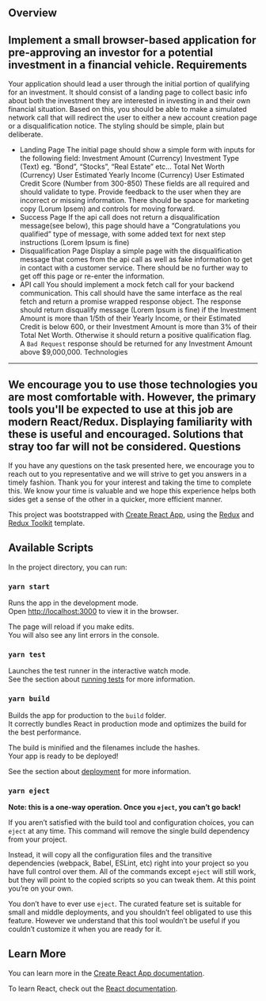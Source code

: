 Overview 
-------- 
Implement a small browser-based application for pre-approving an investor for a potential investment in a financial vehicle. 
Requirements 
------------ 
Your application should lead a user through the initial portion of qualifying for an investment. It should consist of a landing page to collect basic info about both the investment they are interested in investing in and their own financial situation. Based on this, you should be able to make a simulated network call that will redirect the user to either a new account creation page or a 
disqualification notice. 
The styling should be simple, plain but deliberate. 
* Landing Page 
The initial page should show a simple form with inputs for the following field: 
Investment Amount (Currency) 
Investment Type (Text) eg. “Bond”, “Stocks”, “Real Estate” etc... 
Total Net Worth (Currency) 
User Estimated Yearly Income (Currency) 
User Estimated Credit Score (Number from 300-850) 
These fields are all required and should validate to type. Provide feedback to the user when they are incorrect or missing information. There should be space for marketing copy (Lorum Ipsem) and controls for moving forward. 
* Success Page 
If the api call does not return a disqualification message(see below), this page should have a “Congratulations you qualified” type of message, with some added text for next step instructions (Lorem Ipsum is fine) 
* Disqualification Page
Display a simple page with the disqualification message that comes from the api call as well as fake information to get in contact with a customer service. There should be no further way to get off this page or re-enter the information. 
* API call 
You should implement a mock fetch call for your backend communication. This call should have the same interface as the real fetch and return a promise wrapped response object. The response should return disqualify message (Lorem Ipsum is fine) if the Investment Amount is more than 1/5th of their Yearly Income, or their Estimated Credit is below 600, or their Investment Amount is more than 3% of their Total Net Worth. Otherwise it should return a positive qualification flag. A `Bad Request` response should be returned for any Investment Amount above $9,000,000. 
Technologies 
------------ 
We encourage you to use those technologies you are most comfortable with. However, the primary tools you'll be expected to use at this job are modern React/Redux. Displaying familiarity with these is useful and encouraged. Solutions that stray too far will not be considered. 
Questions 
--------- 
If you have any questions on the task presented here, we encourage you to reach out to you representative and we will strive to get you answers in a timely fashion. 
Thank you for your interest and taking the time to complete this. We know your time is valuable and we hope this experience helps both sides get a sense of the other in a quicker, more efficient manner.



This project was bootstrapped with [Create React App](https://github.com/facebook/create-react-app), using the [Redux](https://redux.js.org/) and [Redux Toolkit](https://redux-toolkit.js.org/) template.

## Available Scripts

In the project directory, you can run:

### `yarn start`

Runs the app in the development mode.<br />
Open [http://localhost:3000](http://localhost:3000) to view it in the browser.

The page will reload if you make edits.<br />
You will also see any lint errors in the console.

### `yarn test`

Launches the test runner in the interactive watch mode.<br />
See the section about [running tests](https://facebook.github.io/create-react-app/docs/running-tests) for more information.

### `yarn build`

Builds the app for production to the `build` folder.<br />
It correctly bundles React in production mode and optimizes the build for the best performance.

The build is minified and the filenames include the hashes.<br />
Your app is ready to be deployed!

See the section about [deployment](https://facebook.github.io/create-react-app/docs/deployment) for more information.

### `yarn eject`

**Note: this is a one-way operation. Once you `eject`, you can’t go back!**

If you aren’t satisfied with the build tool and configuration choices, you can `eject` at any time. This command will remove the single build dependency from your project.

Instead, it will copy all the configuration files and the transitive dependencies (webpack, Babel, ESLint, etc) right into your project so you have full control over them. All of the commands except `eject` will still work, but they will point to the copied scripts so you can tweak them. At this point you’re on your own.

You don’t have to ever use `eject`. The curated feature set is suitable for small and middle deployments, and you shouldn’t feel obligated to use this feature. However we understand that this tool wouldn’t be useful if you couldn’t customize it when you are ready for it.

## Learn More

You can learn more in the [Create React App documentation](https://facebook.github.io/create-react-app/docs/getting-started).

To learn React, check out the [React documentation](https://reactjs.org/).
